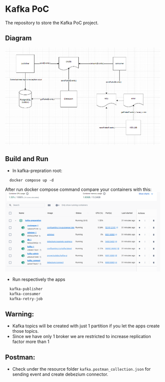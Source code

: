 # Kafka PoC

The repository to store the Kafka PoC project.

## Diagram

![Kafka Poc](resource/kafka-diagram.png)

## Build and Run

* In kafka-prepration root:

```shell
  docker compose up -d
```

After run docker compose command compare your containers with this:  
![Kafka Poc](resource/docker-compose.png)

* Run respectively the apps

```
  kafka-publisher
  kafka-consumer
  kafka-retry-job 
```

## Warning:

- Kafka topics will be created with just 1 partition if you let the apps create those topics.
- Since we have only 1 broker we are restricted to increase replication factor more than 1

## Postman:

- Check under the resource folder `kafka.postman_collection.json` for sending event and create debezium
  connector.